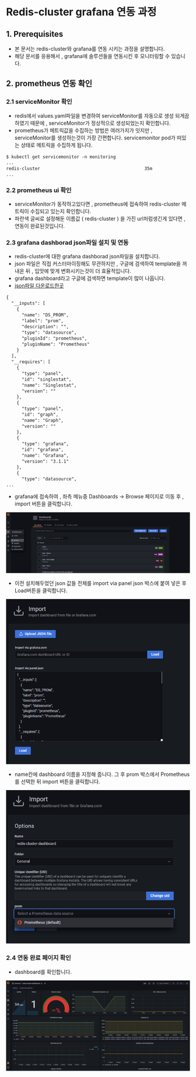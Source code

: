 # Redis-cluster grafana 연동 과정
## 1. Prerequisites
- 본 문서는 redis-cluster와 grafana를 연동 시키는 과정을 설명합니다.
- 해당 문서를 응용해서 , grafana에 솔루션들을 연동시킨 후 모니터링할 수 있습니다.
## 2. prometheus 연동 확인
### 2.1 serviceMonitor 확인
- redis에서 values.yaml파일을 변경하여 serviceMonitor를 자동으로 생성 되게끔 하였기 때문에 , serviceMonitor가 정상적으로 생성되었는지 확인합니다.
- prometheus가 메트릭값을 수집하는 방법은 여러가지가 잇지만 , serviceMonitor를 생성하는것이 가장 간편합니다. servicemonitor pod가 떠있는 상태로 메트릭을 수집하게 됩니다.
```
$ kubectl get servicemonitor -n monitoring
...
redis-cluster                                        35m
...
```
### 2.2 prometheus ui 확인
- serviceMonitor가 동작하고있다면 , prometheus에 접속하여 redis-cluster 메트릭이 수집되고 있는지 확인합니다.
- 파란색 글씨로 설정해둔 이름값 ( redis-cluster ) 을 가진 url처럼생긴게 있다면 , 연동이 완료된것입니다.


### 2.3 grafana dashborad json파일 설치 및 연동
- redis-cluster에 대한 grafana dashborad json파일을 설치합니다.
- json 파일은 직접 커스터마이징해도 무관하지만 , 구글에 검색하여 template을 꺼내온 뒤 , 입맛에 맞게 변화시키는것이 더 효율적입니다. 
- grafana dashboard라고 구글에 검색하면 template이 많이 나옵니다.
- [json파일 다운로드한곳](https://grafana.com/grafana/dashboards/763)
```
{
  "__inputs": [
    {
      "name": "DS_PROM",
      "label": "prom",
      "description": "",
      "type": "datasource",
      "pluginId": "prometheus",
      "pluginName": "Prometheus"
    }
  ],
  "__requires": [
    {
      "type": "panel",
      "id": "singlestat",
      "name": "Singlestat",
      "version": ""
    },
    {
      "type": "panel",
      "id": "graph",
      "name": "Graph",
      "version": ""
    },
    {
      "type": "grafana",
      "id": "grafana",
      "name": "Grafana",
      "version": "3.1.1"
    },
    {
      "type": "datasource",
...

```
- grafana에 접속하여 , 좌측 메뉴중 Dashboards -> Browse 페이지로 이동 후 , import 버튼을 클릭합니다.

![das-1][das-1]

[das-1]:./images/das-1.PNG

- 이전 설치해두었던 json 값들 전체를 import via panel json 박스에 붙여 넣은 후 Load버튼을 클릭합니다.

![das-2][das-2]

[das-2]:./images/das-2.PNG

- name칸에 dashboard 이름을 지정해 줍니다. 그 후 prom 박스에서 Prometheus 를 선택한 뒤 import 버튼을 클릭합니다.

![das-3][das-3]

[das-3]:./images/das-3.PNG

### 2.4 연동 완료 페이지 확인
- dashboard를 확인합니다.

![das-4][das-4]

[das-4]:./images/das-4.PNG